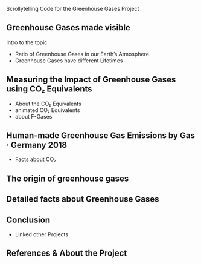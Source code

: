 Scrollytelling Code for the Greenhouse Gases Project

## Greenhouse Gases made visible
Intro to the topic

* Ratio of Greenhouse Gases in our Earth’s Atmosphere
* Greenhouse Gases have different Lifetimes

## Measuring the Impact of Greenhouse Gases using CO₂ Equivalents
* About the CO₂ Equivalents
* animated CO₂ Equivalents 
* about F-Gases

## Human-made Greenhouse Gas Emissions by Gas · Germany 2018
* Facts about CO₂

## The origin of greenhouse gases

## Detailed facts about Greenhouse Gases

## Conclusion
* Linked other Projects

## References & About the Project
